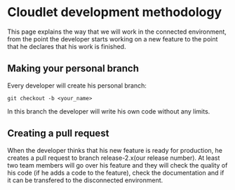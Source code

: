 # Cloudlet development methodology
This page explains the way that we will work in the connected environment, from the point the developer starts working on a new feature to the point that he declares that his work is finished. 
## Making your personal branch
Every developer will create his personal branch:
``` 
git checkout -b <your_name>
```
In this branch the developer will write his own code without any limits.
## Creating a pull request
When the developer thinks that his new feature is ready for production, he creates a pull request to branch release-2.x(our release number). At least two team members will go over his feature and they will check the quality of his code (if he adds a code to the feature), check the documentation and if it can be transfered to the disconnected environment.
